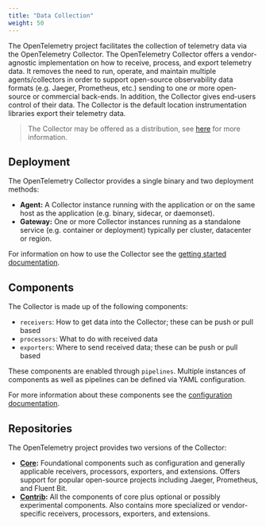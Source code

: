 ```yaml
---
title: "Data Collection"
weight: 50
---
```


The OpenTelemetry project facilitates the collection of telemetry data via the
OpenTelemetry Collector. The OpenTelemetry Collector offers a vendor-agnostic
implementation on how to receive, process, and export telemetry data. It
removes the need to run, operate, and maintain multiple agents/collectors in
order to support open-source observability data formats (e.g. Jaeger,
Prometheus, etc.) sending to one or more open-source or commercial back-ends.
In addition, the Collector gives end-users control of their data. The Collector
is the default location instrumentation libraries export their telemetry
data.

> The Collector may be offered as a distribution, see [here](../distributions) for more information.

## Deployment

The OpenTelemetry Collector provides a single binary and two deployment methods:

- **Agent:** A Collector instance running with the application or on the same
  host as the application (e.g. binary, sidecar, or daemonset).
- **Gateway:** One or more Collector instances running as a standalone service
  (e.g. container or deployment) typically per cluster, datacenter or region.

For information on how to use the Collector see the [getting started
documentation](/docs/collector/getting-started).

## Components

The Collector is made up of the following components:

- `receivers`: How to get data into the Collector; these can be push or pull based
- `processors`: What to do with received data
- `exporters`: Where to send received data; these can be push or pull based

These components are enabled through `pipelines`. Multiple instances of
components as well as pipelines can be defined via YAML configuration.

For more information about these components see the [configuration
documentation](/docs/collector/configuration).

## Repositories

The OpenTelemetry project provides two versions of the Collector:

- **[Core](https://github.com/open-telemetry/opentelemetry-collector/releases):**
  Foundational components such as configuration and generally applicable
  receivers, processors, exporters, and extensions. Offers support for popular
  open-source projects including Jaeger, Prometheus, and Fluent Bit.
- **[Contrib](https://github.com/open-telemetry/opentelemetry-collector-contrib/releases):**
  All the components of core plus optional or possibly experimental components.
  Also contains more specialized or vendor-specific receivers, processors,
  exporters, and extensions.
